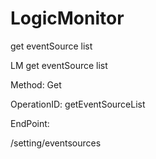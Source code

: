 #     LogicMonitor


get eventSource list

LM get eventSource list

Method: Get

OperationID: getEventSourceList

EndPoint:

/setting/eventsources
